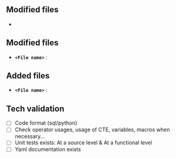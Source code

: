 ## Modified files

- <Goal of the merge requests>

## Modified files

- **`<File name>`** : <Changes description>

## Added files

- **`<File name>`** : <Changes description>

## Tech validation

* [ ] Code format (sql/python)
* [ ] Check operator usages, usage of CTE, variables, macros when necessary...
* [ ] Unit tests exists: At a source level & At a functional level
* [ ] Yaml documentation exists
